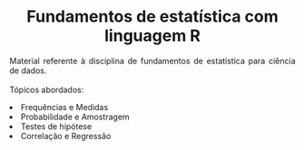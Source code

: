 <h1 align="center">Fundamentos de estatística com linguagem R</h1>
<p align="justify">Material referente à disciplina de fundamentos de estatística para ciência de dados. 
<br><br>
Tópicos abordados:
<li>Frequências e Medidas</li>
<li>Probabilidade e Amostragem</li>
<li>Testes de hipótese</li>
<li>Correlação e Regressão</li>
</p>
